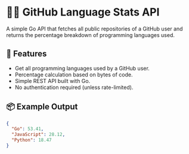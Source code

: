 # 🧑‍💻 GitHub Language Stats API

A simple Go API that fetches all public repositories of a GitHub user and returns the percentage breakdown of programming languages used.

## 🚀 Features

- Get all programming languages used by a GitHub user.
- Percentage calculation based on bytes of code.
- Simple REST API built with Go.
- No authentication required (unless rate-limited).

## 📦 Example Output

```json
{
  "Go": 53.41,
  "JavaScript": 28.12,
  "Python": 18.47
}
```
